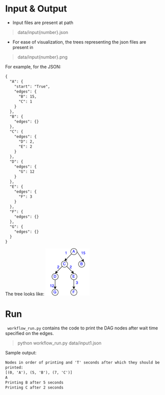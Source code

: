 # Input & Output
- Input files are present at path
> data/input{number}.json
- For ease of visualization, the trees representing the json files are present in
> data/input{number}.png

For example, for the JSON:
```
{
  "A": {
    "start": "True",
    "edges": {
      "B": 15,
      "C": 1
    }
  },
  "B": {
    "edges": {}
  },
  "C": {
    "edges": {
      "D": 2,
      "E": 2
    }
  },
  "D": {
    "edges": {
      "G": 12
    }
  },
  "E": {
    "edges": {
      "F": 3
    }
  },
  "F": {
    "edges": {}
  },
  "G": {
    "edges": {}
  }
}
```
The tree looks like:
![](data/input2.png)

# Run

``` workflow_run.py``` contains the code to print the DAG nodes after wait time specified on the edges.
> python workflow_run.py data/input1.json

Sample output:
```
Nodes in order of printing and 'T' seconds after which they should be printed:
[(0, 'A'), (5, 'B'), (7, 'C')]
A
Printing B after 5 seconds
Printing C after 2 seconds

```

